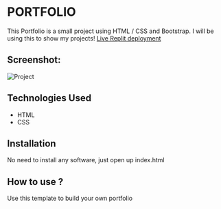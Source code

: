 # PORTFOLIO
This Portfolio is a small project using HTML / CSS and Bootstrap. I will be using this to show my projects!
[Live Replit deployment](https://simonportfolio.simsii.repl.co/)

## Screenshot:

![Project](https://user-images.githubusercontent.com/39307025/210735979-7ed74fdf-4b01-43fd-8ae6-77eed522ffe9.PNG)

## Technologies Used
* HTML
* CSS
## Installation
No need to install any software, just open up index.html
## How to use ?
Use this template to build your own portfolio
